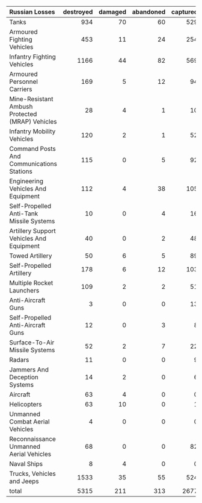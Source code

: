 | Russian Losses                                   |   destroyed |   damaged |   abandoned |   captured |   total |
|:-------------------------------------------------|------------:|----------:|------------:|-----------:|--------:|
| Tanks                                            |         934 |        70 |          60 |        529 |    1593 |
| Armoured Fighting Vehicles                       |         453 |        11 |          24 |        254 |     742 |
| Infantry Fighting Vehicles                       |        1166 |        44 |          82 |        569 |    1861 |
| Armoured Personnel Carriers                      |         169 |         5 |          12 |         94 |     280 |
| Mine-Resistant Ambush Protected  (MRAP) Vehicles |          28 |         4 |           1 |         10 |      43 |
| Infantry Mobility Vehicles                       |         120 |         2 |           1 |         52 |     175 |
| Command Posts And Communications Stations        |         115 |         0 |           5 |         92 |     212 |
| Engineering Vehicles And Equipment               |         112 |         4 |          38 |        105 |     259 |
| Self-Propelled Anti-Tank Missile Systems         |          10 |         0 |           4 |         16 |      30 |
| Artillery Support Vehicles And Equipment         |          40 |         0 |           2 |         48 |      90 |
| Towed Artillery                                  |          50 |         6 |           5 |         89 |     150 |
| Self-Propelled Artillery                         |         178 |         6 |          12 |        103 |     299 |
| Multiple Rocket Launchers                        |         109 |         2 |           2 |         51 |     164 |
| Anti-Aircraft Guns                               |           3 |         0 |           0 |         13 |      16 |
| Self-Propelled Anti-Aircraft Guns                |          12 |         0 |           3 |          8 |      23 |
| Surface-To-Air Missile Systems                   |          52 |         2 |           7 |         22 |      83 |
| Radars                                           |          11 |         0 |           0 |          9 |      20 |
| Jammers And Deception Systems                    |          14 |         2 |           0 |          6 |      22 |
| Aircraft                                         |          63 |         4 |           0 |          0 |      67 |
| Helicopters                                      |          63 |        10 |           0 |          1 |      74 |
| Unmanned Combat Aerial Vehicles                  |           4 |         0 |           0 |          0 |       4 |
| Reconnaissance Unmanned Aerial Vehicles          |          68 |         0 |           0 |         82 |     150 |
| Naval Ships                                      |           8 |         4 |           0 |          0 |      12 |
| Trucks, Vehicles and Jeeps                       |        1533 |        35 |          55 |        524 |    2147 |
| total                                            |        5315 |       211 |         313 |       2677 |    8516 |